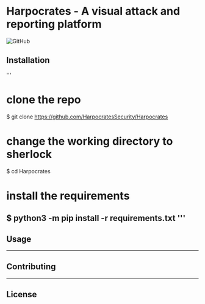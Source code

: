 # Harpocrates - A visual attack and reporting platform
![GitHub](https://img.shields.io/github/license/HarpocratesSecurity/Harpocrates?style=for-the-badge)
## Installation
'''
# clone the repo
$ git clone https://github.com/HarpocratesSecurity/Harpocrates

# change the working directory to sherlock
$ cd Harpocrates

# install the requirements
$ python3 -m pip install -r requirements.txt
'''
---
## Usage
---
## Contributing
---
## License
